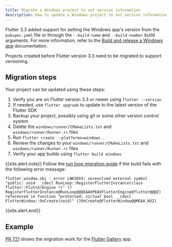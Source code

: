 ```yaml
---
title: Migrate a Windows project to set version information
description: How to update a Windows project to set version information
---
```


Flutter 3.3 added support for setting the Windows app's version from
the `pubspec.yaml` file or through the `--build-name` and `--build-number`
build arguments. For more information, refer to the
[Build and release a Windows app][] documentation.

Projects created before Flutter version 3.3 need to be migrated
to support versioning.

## Migration steps

Your project can be updated using these steps:

1. Verify you are on Flutter version 3.3 or newer using `flutter --version`
2. If needed, use `flutter upgrade` to update to the latest version of the
Flutter SDK
3. Backup your project, possibly using git or some other version control system
4. Delete the `windows/runner/CMakeLists.txt` and `windows/runner/Runner.rc`
files
5. Run `flutter create --platforms=windows .`
6. Review the changes to your `windows/runner/CMakeLists.txt` and
`windows/runner/Runner.rc` files
7. Verify your app builds using `flutter build windows`

{{site.alert.note}}
  Follow the [run loop migration guide][] if the build fails
  with the following error message:

  ```console
  flutter_window.obj : error LNK2019: unresolved external symbol "public: void __cdecl RunLoop::RegisterFlutterInstance(class flutter::FlutterEngine *)" (?RegisterFlutterInstance@RunLoop@@QEAAXPEAVFlutterEngine@flutter@@@Z) referenced in function "protected: virtual bool __cdecl FlutterWindow::OnCreate(void)" (?OnCreate@FlutterWindow@@MEAA_NXZ)
  ```
{{site.alert.end}}

## Example

[PR 721][] shows the migration work for the
[Flutter Gallery][] app.

[Build and release a Windows app]: /deployment/windows#updating-the-apps-version-number
[run loop migration guide]: /release/breaking-changes/windows-run-loop
[PR 721]: {{site.repo.gallery-archive}}/pull/721/files
[Flutter Gallery]: {{site.gallery-archive}}